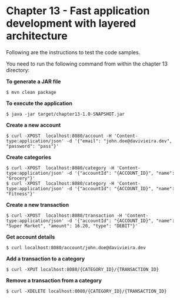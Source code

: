 # Chapter 13 - Fast application development with layered architecture
Following are the instructions to test the code samples.

You need to run the following command from within the chapter 13 directory:

**To generate a JAR file**
```
$ mvn clean package
```

**To execute the application**
```
$ java -jar target/chapter13-1.0-SNAPSHOT.jar   
```

**Create a new account**
```
$ curl -XPOST  localhost:8080/account -H 'Content-type:application/json' -d '{"email": "john.doe@davivieira.dev", "password": "pass"}'
```

**Create categories**
```
$ curl -XPOST  localhost:8080/category -H 'Content-type:application/json' -d '{"accountId": "{ACCOUNT_ID}", "name": "Grocery"}'
$ curl -XPOST  localhost:8080/category -H 'Content-type:application/json' -d '{"accountId": "{ACCOUNT_ID}", "name": "Fitness"}'
```

**Create a new transaction**
```
$ curl -XPOST  localhost:8080/transaction -H 'Content-type:application/json' -d '{"accountId": "{ACCOUNT_ID}", "name": "Super Market", "amount": 16.20, "type": "DEBIT"}'
```

**Get account details**
```
$ curl localhost:8080/account/john.doe@davivieira.dev
```

**Add a transaction to a category**
```
$ curl -XPUT localhost:8080/{CATEGORY_ID}/{TRANSACTION_ID}
```

**Remove a transaction from a category**
```
$ curl -XDELETE localhost:8080/{CATEGORY_ID}/{TRANSACTION_ID}
```